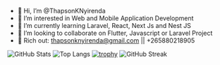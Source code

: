 - 👋 Hi, I’m @ThapsonKNyirenda
- 👀 I’m interested in Web and Mobile Application Development
- 🌱 I’m currently learning Laravel, React, Next Js and Nest JS
- 💞️ I’m looking to collaborate on Flutter, Javascript or Laravel Project
- 🌱 Rich out: thapsonknyirenda@gmail.com || +265880218905

![GitHub Stats](https://github-readme-stats-theta-ashy.vercel.app/api?username=ThapsonKNyirenda&show_icons=true&count_private=true&include_all_commits=true&theme=radical)
![Top Langs](https://github-readme-stats-theta-ashy.vercel.app/api/top-langs/?username=ThapsonKNyirenda&layout=compact&count_private=true&langs_count=8&theme=radical)
[![trophy](https://github-profile-trophy.vercel.app/?username=ThapsonKNyirenda&theme=radical&column=7)](https://github.com/ryo-ma/github-profile-trophy)
![GitHub Streak](https://github-readme-streak-stats.herokuapp.com/?user=ThapsonKNyirenda&theme=radical)


<!---
ThapsonKNyirenda/ThapsonKNyirenda is a ✨ special ✨ repository because its `README.md` (this file) appears on your GitHub profile.
You can click the Preview link to take a look at your changes.
Access Token: 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  : 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 : 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
--->
